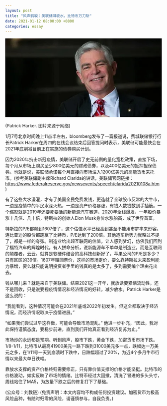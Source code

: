 ```yaml
---
layout: post
title: "风声鹤唳：美联储喊收水，比特币万刀斩"
date: 2021-01-12 08:00:00 +0800
categories: essay
---
```


![](/images/2021/20210112.jpg)

(Patrick Harker. 图片来源于网络)

1月7号北京时间晚上11点半左右，bloomberg发布了一篇报道说，费城联储银行行长Patrick Harker在周四的在线会议结束后回答提问时表示，美联储可能最快会在2021年底削减目前正在实施的债券购买计划。

因为2020年抗击新冠疫情，美联储开启了史无前例的量化宽松政策，直接下场，每个月从市场上购买至少800亿美元的财政债券，以及400亿美元的抵押担保债券。也就是说，美联储承诺每个月直接向市场注入1200亿美元的高能货币来托市。(参考美联储副主席Richard Clarida的讲话，美联储官网链接：https://www.federalreserve.gov/newsevents/speech/clarida20210108a.htm )

有了这些大水漫灌，才有了美国全民免费发钱，更造就了全球股市反常的大牛市，一边是疫情中的平民水深火热，一边是资产价格暴涨，有钱人数钱数到手抽筋。一个缩影就是2019年还要死要活的新能源汽车赛道，2020年全线爆发，一年股价暴涨十几倍、几十倍，特斯拉的创始人Elon Musk身价水涨船高，成了世界首富。

特斯拉的P/E都飙到1607倍了，这个估值水平已经高到甚至不能用市梦率来形容。连比亚迪的股价都跑赢了比特币，P/E达到了200倍。其他造车新势力就略过不提了，都是一样的夸张。制造业给出超互联网的估值，让人感到梦幻，仿佛我们回到了福特汽车的辉煌时代。有人拼命分析，说新能源车不单单是制造业，而是互联网的颠覆者，云云。就算是软硬件结合的高科技创新好了，苹果公司的P/E是多少？只有区区的39倍。1607年赚回票价，这样的市场定价，要么靠特斯拉未来盈利能力暴增，要么就只能说明投资者手里的钱真的是太多了，多到需要编个理由花出去。

钱从哪儿来？就是来自于美联储。结果2021这一开年，就放话要紧缩流动性，还不是回收，只是说要视疫情情况和经济情况的好转，减少放水。Patrick Harker是这么说的：

“我能看到，这种情况可能会在2021年底或2022年初发生。但这全都取决于经济情况，而经济情况取决于疫情进展。”

“如果我们尝试过早这样做，可能会导致市场混乱。” 他进一步补充，“因此，我对此保持谨慎态度，要稳步前进，直到我们开始真正看到经济复苏为止。”

市场炒的永远都是预期。听到风声，股市下跌，黄金下跌，加密货币市场下跌。1/8-1/11，比特币从最高41900美元一路下跌到31000美元多一点，跌幅达一万美元之多，在1/11号一天到崩溃时下跌中，日跌幅超过了20%，为近4个多月牛市行情以来最大单日跌幅。

靠放水支撑的资产价格终归需要修正，只有靠价值支撑的价格才能坚挺。比特币的价格波动，如实反映了市场的情绪。比特币经过大回撤，清洗了冒进的多头头寸，周线站住了MA5，为放量下跌之后的修复打下了基础。

(公众号：刘教链)
(免责声明：本文内容均不构成任何投资建议。加密货币为极高风险品种，有随时归零的风险，请谨慎参与，自我负责。)
